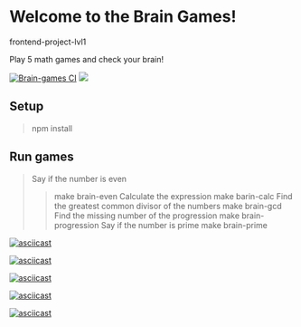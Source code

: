 # Welcome to the Brain Games!
frontend-project-lvl1

Play 5 math games and check your brain!


[![Brain-games CI](https://github.com/NastyaSinitsyna/frontend-project-lvl1/workflows/Brain-games%20CI/badge.svg)](https://github.com/NastyaSinitsyna/frontend-project-lvl1/actions)
<a href="https://codeclimate.com/github/NastyaSinitsyna/frontend-project-lvl1/maintainability"><img src="https://api.codeclimate.com/v1/badges/9f08646be084243f4688/maintainability" /></a>

## Setup

> npm install

## Run games

> Say if the number is even
>> make brain-even
> Calculate the expression
>> make barin-calc
> Find the greatest common divisor of the numbers
>> make brain-gcd
> Find the missing number of the progression
>> make brain-progression
> Say if the number is prime
>> make brain-prime


[![asciicast](https://asciinema.org/a/CE54AWQQAdHlv4X87DeVFsSl1.png)](https://asciinema.org/a/CE54AWQQAdHlv4X87DeVFsSl1)

[![asciicast](https://asciinema.org/a/NukEolnJ2aaImucI8vbvkUL8j.png)](https://asciinema.org/a/NukEolnJ2aaImucI8vbvkUL8j)

[![asciicast](https://asciinema.org/a/7KvQqK6mfzkZ5k6mXTaQ7isS9.png)](https://asciinema.org/a/7KvQqK6mfzkZ5k6mXTaQ7isS9)

[![asciicast](https://asciinema.org/a/DWAOTiFT0bfm5K001fDqVh9vf.png)](https://asciinema.org/a/DWAOTiFT0bfm5K001fDqVh9vf)

[![asciicast](https://asciinema.org/a/gq0brkYHqXwnKWtPmmmhpcAhx.png)](https://asciinema.org/a/gq0brkYHqXwnKWtPmmmhpcAhx)
